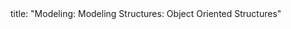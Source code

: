 <frontmatter>
title: "Modeling: Modeling Structures: Object Oriented Structures"
</frontmatter>

<include src="navbar.md" boilerplate />

<include src="unit-inPage-asFlat.md" boilerplate />